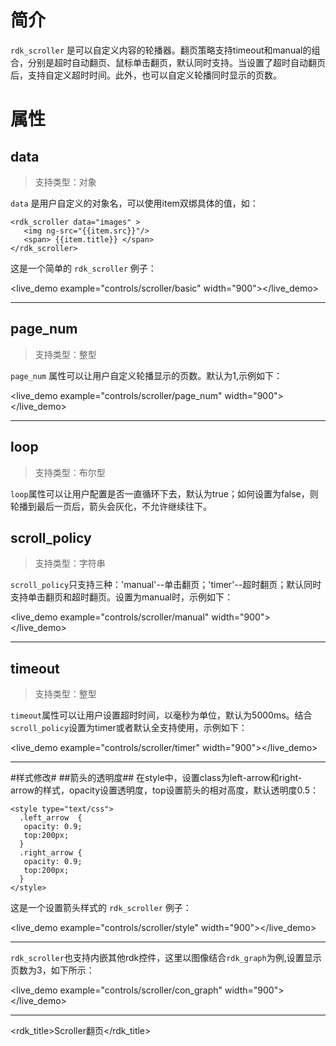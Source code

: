 # 简介 #
`rdk_scroller` 是可以自定义内容的轮播器。翻页策略支持timeout和manual的组合，分别是超时自动翻页、鼠标单击翻页，默认同时支持。当设置了超时自动翻页后，支持自定义超时时间。此外，也可以自定义轮播同时显示的页数。


# 属性 #

## data ##
> 支持类型：对象

`data` 是用户自定义的对象名，可以使用item双绑具体的值，如：

	<rdk_scroller data="images" >
	   <img ng-src="{{item.src}}"/>
	   <span> {{item.title}} </span>
	</rdk_scroller>

这是一个简单的 `rdk_scroller` 例子：

<live_demo example="controls/scroller/basic" width="900"></live_demo>

---

## page_num ##
> 支持类型：整型

`page_num` 属性可以让用户自定义轮播显示的页数。默认为1,示例如下：

<live_demo example="controls/scroller/page_num" width="900"></live_demo>

---

## loop ##
>支持类型：布尔型

`loop`属性可以让用户配置是否一直循环下去，默认为true；如何设置为false，则轮播到最后一页后，箭头会灰化，不允许继续往下。

## scroll_policy ##
> 支持类型：字符串

`scroll_policy`只支持三种：'manual'--单击翻页；'timer'--超时翻页；默认同时支持单击翻页和超时翻页。设置为manual时，示例如下：

<live_demo example="controls/scroller/manual" width="900"></live_demo>

---
## timeout ##
> 支持类型：整型

`timeout`属性可以让用户设置超时时间，以毫秒为单位，默认为5000ms。结合`scroll_policy`设置为timer或者默认全支持使用，示例如下：

<live_demo example="controls/scroller/timer" width="900"></live_demo>

---

#样式修改#
##箭头的透明度##
在style中，设置class为left-arrow和right-arrow的样式，opacity设置透明度，top设置箭头的相对高度，默认透明度0.5：

	<style type="text/css">
	  .left_arrow  {
	   opacity: 0.9;
	   top:200px;
	  }
	  .right_arrow {
	   opacity: 0.9;
	   top:200px;
	  }
	</style>


这是一个设置箭头样式的 `rdk_scroller` 例子：

<live_demo example="controls/scroller/style" width="900"></live_demo>

---

`rdk_scroller`也支持内嵌其他rdk控件，这里以图像结合`rdk_graph`为例,设置显示页数为3，如下所示：

<live_demo example="controls/scroller/con_graph" width="900"></live_demo>

---

<rdk_title>Scroller翻页</rdk_title>